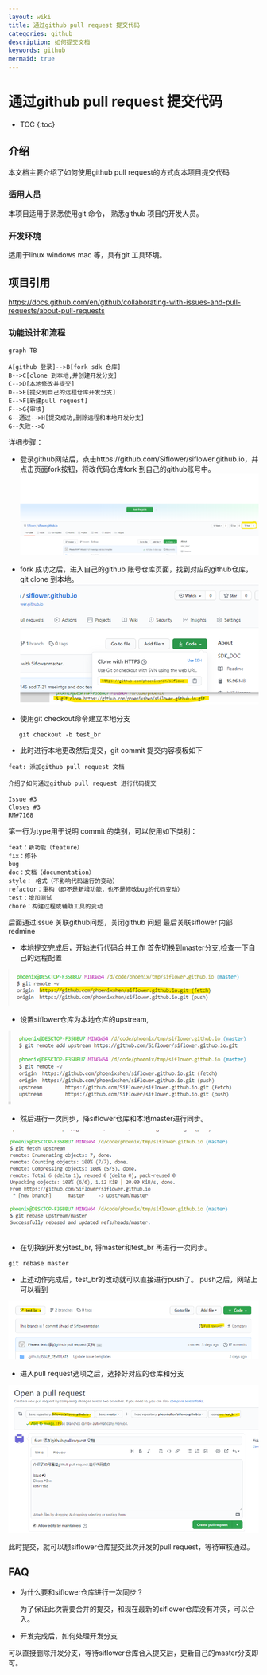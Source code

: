 ```yaml
---
layout: wiki
title: 通过github pull request 提交代码
categories: github
description: 如何提交文档
keywords: github
mermaid: true
---
```


# 通过github pull request 提交代码


* TOC
{:toc}

## 介绍

本文档主要介绍了如何使用github pull request的方式向本项目提交代码

### 适用人员

本项目适用于熟悉使用git 命令， 熟悉github 项目的开发人员。

### 开发环境

适用于linux windows mac 等，具有git 工具环境。

## 项目引用

https://docs.github.com/en/github/collaborating-with-issues-and-pull-requests/about-pull-requests



### 功能设计和流程

```mermaid
graph TB

A[github 登录]-->B[fork sdk 仓库]
B-->C[clone 到本地,并创建开发分支]
C-->D[本地修改并提交]
D-->E[提交到自己的远程仓库开发分支]
E-->F[新建pull request]
F-->G{审核}
G--通过-->H[提交成功,删除远程和本地开发分支]
G--失败-->D

```
详细步骤：

- 登录github网站后，点击https://github.com/Siflower/siflower.github.io，并点击页面fork按钮，将改代码仓库fork 到自己的github账号中。
![fork](/assets/images/github/fork.png)

- fork 成功之后，进入自己的github 账号仓库页面，找到对应的github仓库，git   clone 到本地。
![clone](/assets/images/github/git_clone_addr.png)

- 使用git checkout命令建立本地分支
```
   git checkout -b test_br
```

- 此时进行本地更改然后提交，git commit 提交内容模板如下

```
feat: 添加github pull request 文档

介绍了如何通过github pull request 进行代码提交​
​
Issue #3
Closes #3
RM#7168
```
第一行为type用于说明 commit 的类别，可以使用如下类别：
```
feat：新功能（feature）
fix：修补
bug
doc：文档（documentation）
style： 格式（不影响代码运行的变动）
refactor：重构（即不是新增功能，也不是修改bug的代码变动）
test：增加测试
chore：构建过程或辅助工具的变动
```
后面通过issue 关联github问题，关闭github 问题
最后关联siflower 内部redmine


- 本地提交完成后，开始进行代码合并工作
   首先切换到master分支,检查一下自己的远程配置

![remote](/assets/images/github/remote.png)

- 设置siflower仓库为本地仓库的upstream, 

![upstream](/assets/images/github/upstream.png)

- 然后进行一次同步，降siflower仓库和本地master进行同步。

![merge_upstream](/assets/images/github/merge_upstream.png)


- 在切换到开发分test_br, 将master和test_br 再进行一次同步。

```
git rebase master
```

- 上述动作完成后，test_br的改动就可以直接进行push了。 push之后，网站上可以看到


![show_pull](/assets/images/github/show_pull.png)

- 进入pull request选项之后，选择好对应的仓库和分支

![last](/assets/images/github/last.png)
  
此时提交，就可以想siflower仓库提交此次开发的pull request，等待审核通过。


## FAQ

- 为什么要和siflower仓库进行一次同步？
  
  为了保证此次需要合并的提交，和现在最新的siflower仓库没有冲突，可以合入。

- 开发完成后，如何处理开发分支

可以直接删除开发分支，等待siflower仓库合入提交后，更新自己的master分支即可。
